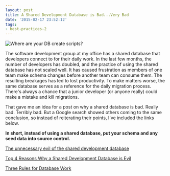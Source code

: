 ```yaml
---
layout: post
title: A Shared Development Database is Bad...Very Bad
date: '2015-02-17 23:52:12'
tags:
- best-practices-2
---
```


![Where are your DB create scripts?](/images/where_are_your_db_create_scripts.png)

The software development group at my office has a shared database that developers connect to for their daily work. In the last few months, the number of developers has doubled, and the practice of using the shared database has not scaled well. It has caused frustration as members of one team make schema changes before another team can consume them. The resulting breakages has led to lost productivity. To make matters worse, the same database serves as a reference for the daily migration process. There's always a chance that a junior developer (or anyone really) could make a mistake and kill migrations.

That gave me an idea for a post on why a shared database is bad. Really bad. Terribly bad. But a Google search showed others coming to the same conclusion, so instead of reiterating their points, I've included the links below.

__In short, instead of using a shared database, put your schema and any seed data into source control.__

[The unnecessary evil of the shared development database](http://www.troyhunt.com/2011/02/unnecessary-evil-of-shared-development.html)

[Top 4 Reasons Why a Shared Development Database is Evil](http://www.benday.com/2011/01/25/top-4-reasons-why-a-shared-development-database-is-evil/)

[Three Rules for Database Work](http://odetocode.com/blogs/scott/archive/2008/01/30/three-rules-for-database-work.aspx)